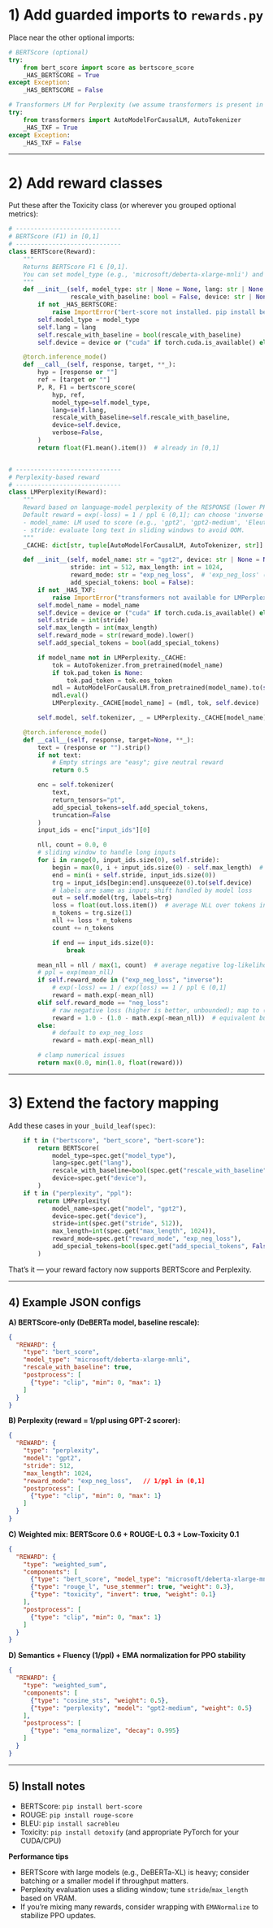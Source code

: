 
# 1) Add guarded imports to `rewards.py`

Place near the other optional imports:

```python
# BERTScore (optional)
try:
    from bert_score import score as bertscore_score
    _HAS_BERTSCORE = True
except Exception:
    _HAS_BERTSCORE = False

# Transformers LM for Perplexity (we assume transformers is present in your stack)
try:
    from transformers import AutoModelForCausalLM, AutoTokenizer
    _HAS_TXF = True
except Exception:
    _HAS_TXF = False
```

---

# 2) Add reward classes

Put these after the Toxicity class (or wherever you grouped optional metrics):

```python
# -----------------------------
# BERTScore (F1) in [0,1]
# -----------------------------
class BERTScore(Reward):
    """
    Returns BERTScore F1 ∈ [0,1].
    You can set model_type (e.g., 'microsoft/deberta-xlarge-mnli') and language.
    """
    def __init__(self, model_type: str | None = None, lang: str | None = None,
                 rescale_with_baseline: bool = False, device: str | None = None):
        if not _HAS_BERTSCORE:
            raise ImportError("bert-score not installed. pip install bert-score")
        self.model_type = model_type
        self.lang = lang
        self.rescale_with_baseline = bool(rescale_with_baseline)
        self.device = device or ("cuda" if torch.cuda.is_available() else "cpu")

    @torch.inference_mode()
    def __call__(self, response, target, **_):
        hyp = [response or ""]
        ref = [target or ""]
        P, R, F1 = bertscore_score(
            hyp, ref,
            model_type=self.model_type,
            lang=self.lang,
            rescale_with_baseline=self.rescale_with_baseline,
            device=self.device,
            verbose=False,
        )
        return float(F1.mean().item())  # already in [0,1]


# -----------------------------
# Perplexity-based reward
# -----------------------------
class LMPerplexity(Reward):
    """
    Reward based on language-model perplexity of the RESPONSE (lower PPL => higher reward).
    Default reward = exp(-loss) = 1 / ppl ∈ (0,1]; can choose 'inverse' or raw 'neg_loss'.
    - model_name: LM used to score (e.g., 'gpt2', 'gpt2-medium', 'EleutherAI/pythia-410m')
    - stride: evaluate long text in sliding windows to avoid OOM.
    """
    _CACHE: dict[str, tuple[AutoModelForCausalLM, AutoTokenizer, str]] = {}

    def __init__(self, model_name: str = "gpt2", device: str | None = None,
                 stride: int = 512, max_length: int = 1024,
                 reward_mode: str = "exp_neg_loss",  # 'exp_neg_loss' (1/ppl), 'inverse', or 'neg_loss'
                 add_special_tokens: bool = False):
        if not _HAS_TXF:
            raise ImportError("transformers not available for LMPerplexity")
        self.model_name = model_name
        self.device = device or ("cuda" if torch.cuda.is_available() else "cpu")
        self.stride = int(stride)
        self.max_length = int(max_length)
        self.reward_mode = str(reward_mode).lower()
        self.add_special_tokens = bool(add_special_tokens)

        if model_name not in LMPerplexity._CACHE:
            tok = AutoTokenizer.from_pretrained(model_name)
            if tok.pad_token is None:
                tok.pad_token = tok.eos_token
            mdl = AutoModelForCausalLM.from_pretrained(model_name).to(self.device)
            mdl.eval()
            LMPerplexity._CACHE[model_name] = (mdl, tok, self.device)

        self.model, self.tokenizer, _ = LMPerplexity._CACHE[model_name]

    @torch.inference_mode()
    def __call__(self, response, target=None, **_):
        text = (response or "").strip()
        if not text:
            # Empty strings are "easy"; give neutral reward
            return 0.5

        enc = self.tokenizer(
            text,
            return_tensors="pt",
            add_special_tokens=self.add_special_tokens,
            truncation=False
        )
        input_ids = enc["input_ids"][0]

        nll, count = 0.0, 0
        # sliding window to handle long inputs
        for i in range(0, input_ids.size(0), self.stride):
            begin = max(0, i + input_ids.size(0) - self.max_length)  # keep tail up to max_length
            end = min(i + self.stride, input_ids.size(0))
            trg = input_ids[begin:end].unsqueeze(0).to(self.device)
            # labels are same as input; shift handled by model loss
            out = self.model(trg, labels=trg)
            loss = float(out.loss.item())  # average NLL over tokens in this chunk
            n_tokens = trg.size(1)
            nll += loss * n_tokens
            count += n_tokens

            if end == input_ids.size(0):
                break

        mean_nll = nll / max(1, count)  # average negative log-likelihood per token
        # ppl = exp(mean_nll)
        if self.reward_mode in ("exp_neg_loss", "inverse"):
            # exp(-loss) == 1 / exp(loss) == 1 / ppl ∈ (0,1]
            reward = math.exp(-mean_nll)
        elif self.reward_mode == "neg_loss":
            # raw negative loss (higher is better, unbounded); map to (0,1) softly
            reward = 1.0 - (1.0 - math.exp(-mean_nll))  # equivalent but keeps (0,1]
        else:
            # default to exp_neg_loss
            reward = math.exp(-mean_nll)

        # clamp numerical issues
        return max(0.0, min(1.0, float(reward)))
```

---

# 3) Extend the factory mapping

Add these cases in your `_build_leaf(spec)`:

```python
    if t in ("bertscore", "bert_score", "bert-score"):
        return BERTScore(
            model_type=spec.get("model_type"),
            lang=spec.get("lang"),
            rescale_with_baseline=bool(spec.get("rescale_with_baseline", False)),
            device=spec.get("device"),
        )
    if t in ("perplexity", "ppl"):
        return LMPerplexity(
            model_name=spec.get("model", "gpt2"),
            device=spec.get("device"),
            stride=int(spec.get("stride", 512)),
            max_length=int(spec.get("max_length", 1024)),
            reward_mode=spec.get("reward_mode", "exp_neg_loss"),
            add_special_tokens=bool(spec.get("add_special_tokens", False)),
        )
```

That’s it — your reward factory now supports BERTScore and Perplexity.

---

## 4) Example JSON configs

**A) BERTScore-only (DeBERTa model, baseline rescale):**

```json
{
  "REWARD": {
    "type": "bert_score",
    "model_type": "microsoft/deberta-xlarge-mnli",
    "rescale_with_baseline": true,
    "postprocess": [
      {"type": "clip", "min": 0, "max": 1}
    ]
  }
}
```

**B) Perplexity (reward = 1/ppl using GPT-2 scorer):**

```json
{
  "REWARD": {
    "type": "perplexity",
    "model": "gpt2",
    "stride": 512,
    "max_length": 1024,
    "reward_mode": "exp_neg_loss",   // 1/ppl in (0,1]
    "postprocess": [
      {"type": "clip", "min": 0, "max": 1}
    ]
  }
}
```

**C) Weighted mix: BERTScore 0.6 + ROUGE-L 0.3 + Low-Toxicity 0.1**

```json
{
  "REWARD": {
    "type": "weighted_sum",
    "components": [
      {"type": "bert_score", "model_type": "microsoft/deberta-xlarge-mnli", "rescale_with_baseline": true, "weight": 0.6},
      {"type": "rouge_l", "use_stemmer": true, "weight": 0.3},
      {"type": "toxicity", "invert": true, "weight": 0.1}
    ],
    "postprocess": [
      {"type": "clip", "min": 0, "max": 1}
    ]
  }
}
```

**D) Semantics + Fluency (1/ppl) + EMA normalization for PPO stability**

```json
{
  "REWARD": {
    "type": "weighted_sum",
    "components": [
      {"type": "cosine_sts", "weight": 0.5},
      {"type": "perplexity", "model": "gpt2-medium", "weight": 0.5}
    ],
    "postprocess": [
      {"type": "ema_normalize", "decay": 0.995}
    ]
  }
}
```

---

## 5) Install notes

* BERTScore: `pip install bert-score`
* ROUGE: `pip install rouge-score`
* BLEU: `pip install sacrebleu`
* Toxicity: `pip install detoxify` (and appropriate PyTorch for your CUDA/CPU)

**Performance tips**

* BERTScore with large models (e.g., DeBERTa-XL) is heavy; consider batching or a smaller model if throughput matters.
* Perplexity evaluation uses a sliding window; tune `stride`/`max_length` based on VRAM.
* If you’re mixing many rewards, consider wrapping with `EMANormalize` to stabilize PPO updates.
